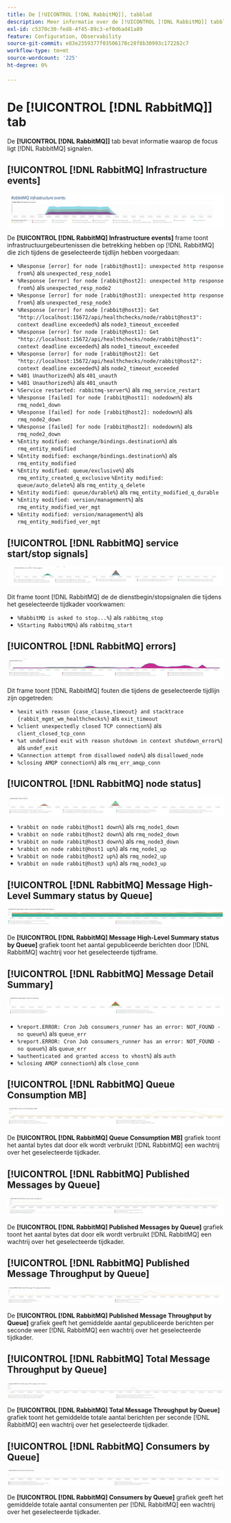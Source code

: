 ```yaml
---
title: De [!UICONTROL [!DNL RabbitMQ]], tabblad
description: Meer informatie over de [!UICONTROL [!DNL RabbitMQ]] tabblad van [!DNL Observation for Adobe Commerce].
exl-id: c5370c30-fed8-4f45-89c3-ef0d6ad41a89
feature: Configuration, Observability
source-git-commit: e83e2359377f03506178c28f8b30993c172282c7
workflow-type: tm+mt
source-wordcount: '225'
ht-degree: 0%

---
```


# De [!UICONTROL [!DNL RabbitMQ]] tab

De **[!UICONTROL [!DNL RabbitMQ]]** tab bevat informatie waarop de focus ligt [!DNL RabbitMQ] signalen.

## [!UICONTROL [!DNL RabbitMQ] Infrastructure events]

![[!DNL RabbitMQ] Infrastructuurgebeurtenissen](../../assets/tools/observation-for-adobe-commerce/rabbitmq-tab-1.jpeg)

De **[!UICONTROL [!DNL RabbitMQ] Infrastructure events]** frame toont infrastructuurgebeurtenissen die betrekking hebben op [!DNL RabbitMQ] die zich tijdens de geselecteerde tijdlijn hebben voorgedaan:

* `%Response [error] for node [rabbit@host1]: unexpected http response from%`) als `unexpected_resp_node1`
* `%Response [error] for node [rabbit@host2]: unexpected http response from%`) als `unexpected_resp_node2`
* `%Response [error] for node [rabbit@host3]: unexpected http response from%`) als `unexpected_resp_node3`
* `%Response [error] for node [rabbit@host3]: Get "http://localhost:15672/api/healthchecks/node/rabbit@host3": context deadline exceeded%`) als `node3_timeout_exceeded`
* `%Response [error] for node [rabbit@host1]: Get "http://localhost:15672/api/healthchecks/node/rabbit@host1": context deadline exceeded%`) als `node1_timeout_exceeded`
* `%Response [error] for node [rabbit@host2]: Get "http://localhost:15672/api/healthchecks/node/rabbit@host2": context deadline exceeded%`) als `node2_timeout_exceeded`
* `%401 Unauthorized%`) als `401_unauth`
* `%401 Unauthorized%`) als `401_unauth`
* `%Service restarted: rabbitmq-server%`) als `rmq_service_restart`
* `%Response [failed] for node [rabbit@host1]: nodedown%`) als `rmq_node1_down`
* `%Response [failed] for node [rabbit@host2]: nodedown%`) als `rmq_node2_down`
* `%Response [failed] for node [rabbit@host2]: nodedown%`) als `rmq_node2_down`
* `%Entity modified: exchange/bindings.destination%`) als `rmq_entity_modified`
* `%Entity modified: exchange/bindings.destination%`) als `rmq_entity_modified`
* `%Entity modified: queue/exclusive%`) als `rmq_entity_created_q_exclusive` `%Entity modified: queue/auto_delete%`) als `rmq_entity_q_delete`
* `%Entity modified: queue/durable%`) als `rmq_entity_modified_q_durable`
* `%Entity modified: version/management%`) als `rmq_entity_modified_ver_mgt`
* `%Entity modified: version/management%`) als `rmq_entity_modified_ver_mgt`

## [!UICONTROL [!DNL RabbitMQ] service start/stop signals]

![[!DNL RabbitMQ] start- en stopsignalen van de service](../../assets/tools/observation-for-adobe-commerce/rabbitmq-tab-2.jpeg)

Dit frame toont [!DNL RabbitMQ] de de dienstbegin/stopsignalen die tijdens het geselecteerde tijdkader voorkwamen:

* `%RabbitMQ is asked to stop...%`) als `rabbitmq_stop`
* `%Starting RabbitMQ%`) als `rabbitmq_start`

## [!UICONTROL [!DNL RabbitMQ] errors]

![[!DNL RabbitMQ] fouten](../../assets/tools/observation-for-adobe-commerce/rabbitmq-tab-3.jpeg)

Dit frame toont [!DNL RabbitMQ] fouten die tijdens de geselecteerde tijdlijn zijn opgetreden:

* `%exit with reason {case_clause,timeout} and stacktrace {rabbit_mgmt_wm_healthchecks%}` als `exit_timeout`
* `%client unexpectedly closed TCP connection%`) als `client_closed_tcp_conn`
* `%at undefined exit with reason shutdown in context shutdown_error%`) als `undef_exit`
* `%Connection attempt from disallowed node%`) als `disallowed_node`
* `%closing AMQP connection%`) als `rmq_err_amqp_conn`

## [!UICONTROL [!DNL RabbitMQ] node status]

![[!DNL RabbitMQ] knooppuntstatus](../../assets/tools/observation-for-adobe-commerce/rabbitmq-tab-4.jpeg)

* `%rabbit on node rabbit@host1 down%`) als `rmq_node1_down`
* `%rabbit on node rabbit@host2 down%`) als `rmq_node2_down`
* `%rabbit on node rabbit@host3 down%`) als `rmq_node3_down`
* `%rabbit on node rabbit@host1 up%`) als `rmq_node1_up`
* `%rabbit on node rabbit@host2 up%`) als `rmq_node2_up`
* `%rabbit on node rabbit@host3 up%`) als `rmq_node3_up`

## [!UICONTROL [!DNL RabbitMQ] Message High-Level Summary status by Queue]

![[!DNL RabbitMQ] Samenvattingsstatus op hoog niveau van het bericht door Rij](../../assets/tools/observation-for-adobe-commerce/rabbitmq-tab-5.jpeg)

De **[!UICONTROL [!DNL RabbitMQ] Message High-Level Summary status by Queue]** grafiek toont het aantal gepubliceerde berichten door [!DNL RabbitMQ] wachtrij voor het geselecteerde tijdframe.

## [!UICONTROL [!DNL RabbitMQ] Message Detail Summary]

![[!DNL RabbitMQ] Overzicht van berichtdetails](../../assets/tools/observation-for-adobe-commerce/rabbitmq-tab-6.jpeg)

* `%report.ERROR: Cron Job consumers_runner has an error: NOT_FOUND - no queue%`) als `queue_err`
* `%report.ERROR: Cron Job consumers_runner has an error: NOT_FOUND - no queue%`) als `queue_err`
* `%authenticated and granted access to vhost%`) als `auth`
* `%closing AMQP connection%`) als `close_conn`

## [!UICONTROL [!DNL RabbitMQ] Queue Consumption MB]

![[!DNL RabbitMQ] Wachtrijverbruik MB](../../assets/tools/observation-for-adobe-commerce/rabbitmq-tab-7.jpeg)

De **[!UICONTROL [!DNL RabbitMQ] Queue Consumption MB]** grafiek toont het aantal bytes dat door elk wordt verbruikt [!DNL RabbitMQ] een wachtrij over het geselecteerde tijdkader.

## [!UICONTROL [!DNL RabbitMQ] Published Messages by Queue]

![[!DNL RabbitMQ] Gepubliceerde Berichten door Wachtrij](../../assets/tools/observation-for-adobe-commerce/rabbitmq-tab-8.jpeg)

De **[!UICONTROL [!DNL RabbitMQ] Published Messages by Queue]** grafiek toont het aantal bytes dat door elk wordt verbruikt [!DNL RabbitMQ] een wachtrij over het geselecteerde tijdkader.

## [!UICONTROL [!DNL RabbitMQ] Published Message Throughput by Queue]

![[!DNL RabbitMQ] Gepubliceerde Doorvoer van Bericht door Rij](../../assets/tools/observation-for-adobe-commerce/rabbitmq-tab-9.jpeg)

De **[!UICONTROL [!DNL RabbitMQ] Published Message Throughput by Queue]** grafiek geeft het gemiddelde aantal gepubliceerde berichten per seconde weer [!DNL RabbitMQ] een wachtrij over het geselecteerde tijdkader.

## [!UICONTROL [!DNL RabbitMQ] Total Message Throughput by Queue]

![[!DNL RabbitMQ] Totale Doorvoer van bericht door Wachtrij](../../assets/tools/observation-for-adobe-commerce/rabbitmq-tab-10.jpeg)

De **[!UICONTROL [!DNL RabbitMQ] Total Message Throughput by Queue]** grafiek toont het gemiddelde totale aantal berichten per seconde [!DNL RabbitMQ] een wachtrij over het geselecteerde tijdkader.

## [!UICONTROL [!DNL RabbitMQ] Consumers by Queue]

![[!DNL RabbitMQ] Consumenten op Wachtrij](../../assets/tools/observation-for-adobe-commerce/rabbitmq-tab-11.jpeg)

De **[!UICONTROL [!DNL RabbitMQ] Consumers by Queue]** grafiek geeft het gemiddelde totale aantal consumenten per [!DNL RabbitMQ] een wachtrij over het geselecteerde tijdkader.
